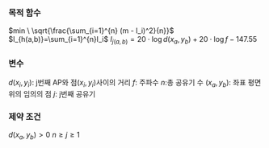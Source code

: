 ### 목적 함수

$min \ \sqrt{\frac{\sum_{i=1}^{n} (m - I_i)^2}{n}}$
$I_{h(a,b)}=\sum_{i=1}^{n}I_i$
$I_{j(a,b)} = 20 \cdot \log d(x_a, y_b) + 20 \cdot \log f - 147.55$

### 변수
$d(x_i, y_i)$: j번째 AP와 점$(x_i, y_i)$사이의 거리
$f$: 주파수
$n$:총 공유기 수
$(x_a,y_b)$: 좌표 평면 위의 임의의 점
$j$: j번째 공유기

### 제약 조건
$d(x_a, y_b) > 0$
$n\ge j\ge 1$